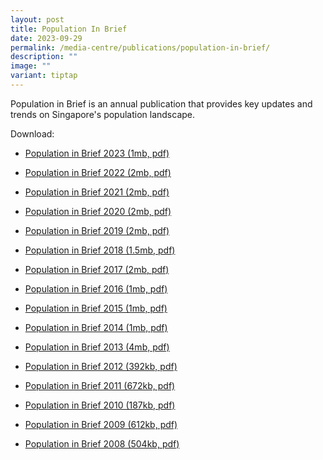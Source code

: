 ```yaml
---
layout: post
title: Population In Brief
date: 2023-09-29
permalink: /media-centre/publications/population-in-brief/
description: ""
image: ""
variant: tiptap
---
```

<p>Population in Brief is an annual publication that provides key updates and trends on Singapore's population landscape.</p><p>Download:</p><ul><li><p><a href="/files/media-centre/publications/population-in-brief-2023.pdf" rel="noopener noreferrer nofollow" target="_blank">Population in Brief 2023 (1mb, pdf)</a></p></li><li><p><a href="/files/media-centre/publications/population-in-brief-2022.pdf" rel="noopener noreferrer nofollow" target="_blank">Population in Brief 2022 (2mb, pdf)</a></p></li><li><p><a href="/files/media-centre/publications/population-in-brief-2021.pdf" rel="noopener noreferrer nofollow" target="_blank">Population in Brief 2021 (2mb, pdf)</a></p></li><li><p><a href="/files/media-centre/publications/pib-2020-final.pdf" rel="noopener noreferrer nofollow" target="_blank">Population in Brief 2020 (2mb, pdf)</a></p></li><li><p><a href="/files/media-centre/publications/population-in-brief-2019.pdf" rel="noopener noreferrer nofollow" target="_blank">Population in Brief 2019 (2mb, pdf)</a></p></li><li><p><a href="/files/media-centre/publications/population_in_brief_2018.pdf" rel="noopener noreferrer nofollow" target="_blank">Population in Brief 2018 (1.5mb, pdf)</a></p></li><li><p><a href="/files/media-centre/publications/population-in-brief-2017.pdf" rel="noopener noreferrer nofollow" target="_blank">Population in Brief 2017 (2mb, pdf)</a></p></li><li><p><a href="/files/media-centre/publications/population-in-brief-2016.pdf" rel="noopener noreferrer nofollow" target="_blank">Population in Brief 2016 (1mb, pdf)</a></p></li><li><p><a href="/files/media-centre/publications/population-in-brief-2015.pdf" rel="noopener noreferrer nofollow" target="_blank">Population in Brief 2015 (1mb, pdf)</a></p></li><li><p><a href="/files/media-centre/publications/population-in-brief-2014.pdf" rel="noopener noreferrer nofollow" target="_blank">Population in Brief 2014 (1mb, pdf)</a></p></li><li><p><a href="/files/media-centre/publications/population-in-brief-2013.pdf" rel="noopener noreferrer nofollow" target="_blank">Population in Brief 2013 (4mb, pdf)</a></p></li><li><p><a href="/files/media-centre/publications/population-in-brief-2012.pdf" rel="noopener noreferrer nofollow" target="_blank">Population in Brief 2012 (392kb, pdf)</a></p></li><li><p><a href="/files/media-centre/publications/population-in-brief-2011.pdf" rel="noopener noreferrer nofollow" target="_blank">Population in Brief 2011 (672kb, pdf)</a></p></li><li><p><a href="/files/media-centre/publications/population-in-brief-2010.pdf" rel="noopener noreferrer nofollow" target="_blank">Population in Brief 2010 (187kb, pdf)</a></p></li><li><p><a href="/files/media-centre/publications/population-in-brief-2009.pdf" rel="noopener noreferrer nofollow" target="_blank">Population in Brief 2009 (612kb, pdf)</a></p></li><li><p><a href="/files/media-centre/publications/population-in-brief-2008.pdf" rel="noopener noreferrer nofollow" target="_blank">Population in Brief 2008 (504kb, pdf)</a></p></li></ul><p></p>